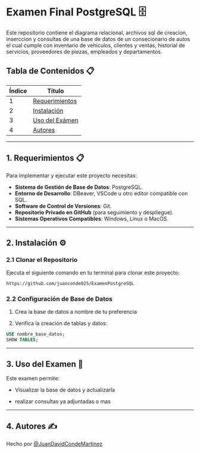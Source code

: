 # Examen Final PostgreSQL 🗄️

Este repositorio contiene el diagrama relacional, archivos sql de creacion, inserccion y consultas de una base de datos de un consecionario de autos el cual cumple con inventario de vehículos, clientes y ventas, historial de servicios, proveedores de piezas, empleados y departamentos.

## Tabla de Contenidos 📋
| Índice | Título  |
|--------|---------|
| 1      | [Requerimientos](#requerimientos) |
| 2      | [Instalación](#instalacion)       |
| 3      | [Uso del Exámen](#uso-del-proyecto) |
| 4      | [Autores](#autores)               |

---

## 1. Requerimientos 📋

Para implementar y ejecutar este proyecto necesitas:

- **Sistema de Gestión de Base de Datos**: PostgreSQL.
- **Entorno de Desarrollo**: DBeaver, VSCode u otro editor compatible con SQL.
- **Software de Control de Versiones**: Git.
- **Repositorio Privado en GitHub** (para seguimiento y despliegue).
- **Sistemas Operativos Compatibles**: Windows, Linux o MacOS.

---

## 2. Instalación ⚙️

### 2.1 Clonar el Repositorio

Ejecuta el siguiente comando en tu terminal para clonar este proyecto:
```bash
https://github.com/juanconde025/ExamenPostgreSQL
```

### 2.2 Configuración de Base de Datos

1. Crea la base de datos a nombre de tu preferencia

2. Verifica la creación de tablas y datos:
```sql
USE nombre_base_datos;
SHOW TABLES;
```

---

## 3. Uso del Examen 🚀

Este examen permite:

- Visualizar la base de datos y actualizarla

- realizar consultas ya adjuntadas o mas 


---


## 4. Autores ✍️
Hecho por [@JuanDavidCondeMartinez](https://github.com/juanconde025) 
